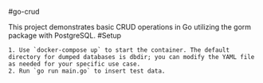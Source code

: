 #go-crud

This project demonstrates basic CRUD operations in Go utilizing the gorm package with PostgreSQL.
#Setup

    1. Use `docker-compose up` to start the container. The default directory for dumped databases is dbdir; you can modify the YAML file as needed for your specific use case.
    2. Run `go run main.go` to insert test data.
